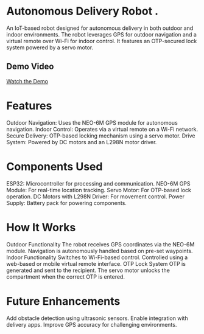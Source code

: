 # Autonomous Delivery Robot . 
An IoT-based robot designed for autonomous delivery in both outdoor and indoor environments. The robot leverages GPS for outdoor navigation and a virtual remote over Wi-Fi for indoor control. It features an OTP-secured lock system powered by a servo motor.

## Demo Video
[Watch the Demo](https://drive.google.com/drive/folders/1_cMjT9L0ji3Vs7SeWIW5NX41lQoKs-yc)

# Features
Outdoor Navigation: Uses the NEO-6M GPS module for autonomous navigation.
Indoor Control: Operates via a virtual remote on a Wi-Fi network.
Secure Delivery: OTP-based locking mechanism using a servo motor.
Drive System: Powered by DC motors and an L298N motor driver.

# Components Used
ESP32: Microcontroller for processing and communication.
NEO-6M GPS Module: For real-time location tracking.
Servo Motor: For OTP-based lock operation.
DC Motors with L298N Driver: For movement control.
Power Supply: Battery pack for powering components.

# How It Works
Outdoor Functionality
The robot receives GPS coordinates via the NEO-6M module.
Navigation is autonomously handled based on pre-set waypoints.
Indoor Functionality
Switches to Wi-Fi-based control.
Controlled using a web-based or mobile virtual remote interface.
OTP Lock System
OTP is generated and sent to the recipient.
The servo motor unlocks the compartment when the correct OTP is entered.

# Future Enhancements
Add obstacle detection using ultrasonic sensors.
Enable integration with delivery apps.
Improve GPS accuracy for challenging environments.
